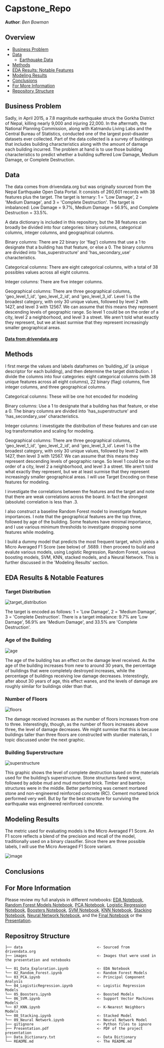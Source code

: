 # Capstone_Repo

 
**Author**: *Ben Bowman*
  
## Overview
- [Business Problem](#Business-Problem)
- [Data](#Data)
   - [Earthquake Data](./Data)
- [Methods](#Methods)
- [EDA Results: Notable Features](#EDA-Results-Notable-Features) 
- [Modeling Results](#Modeling-Results)
- [Conclusions](#Conclusions)
- [For More Information](#For-More-Information)
- [Repository Structure](#Repositroy-Structure)
  

## Business Problem

Sadly, in April 2015, a 7.8 magnitude earthquake struck the Gorkha District of Nepal, killing nearly 9,000 and injuring 22,000. In the aftermath, the National Planning Commission, along with Katmandu Living Labs and the Central Bureau of Statistics, conducted one of the largest post-disaster datasets ever collected.  Part of the data collected is a survey of buildings that includes building characteristics along with the amount of damage each building incurred.  The problem at hand is to use those building characteristics to predict whether a building suffered Low Damage, Medium Damage, or Complete Destruction.  
 
## Data

The data comes from drivendata.org but was originally sourced from the Nepal Earthquake Open Data Portal.  It consists of 260,601 records with 38 features plus the target.  The target is ternary: 1 = 'Low Damage', 2 = 'Medium Damage', and 3 = 'Complete Destruction'.  The target is imbalanced: Low Damage = 9.7%, Medium Damage = 56.9%, and Complete Destruction = 33.5%.  

A data dictionary is included in this repository, but the 38 features can broadly be divided into four categories:  binary columns, categorical columns, integer columns, and geographical columns.

Binary columns:  There are 22 binary (or 'flag') columns that use a 1 to designate that a building has that feature, or else a 0. The binary columns are divided into 'has_superstructure' and 'has_secondary_use' characteristics.

Categorical columns:  There are eight categorical columns, with a total of 38 possibles values across all eight columns.

Integer columns:  There are five integer columns.

Geographical columns:  There are three geographical columns, 'geo_level_1_id', 'geo_level_2_id', and 'geo_level_3_id'. Level 1 is the broadest category, with only 30 unique values, followed by level 2 with 1427, and level 3 with 12567. We can assume that this means they represent descending levels of geographic range. So level 1 could be on the order of a city, level 2 a neighborhood, and level 3 a street. We aren't told what exactly they represent, but we at least surmise that they represent increasingly smaller geographical areas.


 #### [Data from drivendata.org](https://www.drivendata.org/competitions/57/nepal-earthquake/data/)


   
## Methods

I first merge the values and labels dataframes on ‘building_id’ (a unique descriptor for each building), and then determine the target distribution.  I divide the columns into four categories:  eight categorical columns (with 38 unique features across all eight columns), 22 binary (flag) columns, five integer columns, and three geographical columns.  

Categorical columns:  These will be one hot encoded for modeling 

Binary columns:  Use a 1 to designate that a building has that feature, or else a 0. The binary columns are divided into 'has_superstructure' and 'has_secondary_use' characteristics.

Integer columns:  I investigate the distribution of these features and can use log transformation and scaling for modeling.
 
Geographical columns: There are three geographical columns, 'geo_level_1_id', 'geo_level_2_id', and 'geo_level_3_id'. Level 1 is the broadest category, with only 30 unique values, followed by level 2 with 1427, then level 3 with 12567. We can assume that this means they represent descending levels of geographic range. So level 1 could be on the order of a city, level 2 a neighborhood, and level 3 a street. We aren't told what exactly they represent, but we at least surmise that they represent increasingly smaller geographical areas.  I will use Target Encoding on these features for modeling. 

I investigate the correlations between the features and the target and note that there are weak correlations across the board.  In fact the strongest (absolute) correlation is less than .3.

I also construct a baseline Random Forest model to investigate feature importances.  I note that the geographical features are the top three, followed by age of the building.  Some features have minimal importance, and I use various minimum thresholds to investigate dropping some features while modeling.  

I build a dummy model that predicts the most frequent target, which yields a Micro Averaged F1 Score (see below) of .5689.  I then proceed to build and evalute various models, using Logistic Regression, Random Forest, various boosting models, SVM, KNN, stacked models, and a Neural Network.  This is further discussed in the 'Modeling Results' section.


    
## EDA Results & Notable Features


### Target Distribution

![target_distribution](https://user-images.githubusercontent.com/82840623/132359376-bd6ffc6b-fed4-4c69-9f5a-2b9dd1b934a8.png)

The target is encoded as follows: 1 = 'Low Damage', 2 = 'Medium Damage', 3 = 'Complete Destruction'.  There is a target imbalance: 9.7% are 'Low Damage', 56.9% are 'Medium Damage', and 33.5% are 'Complete Destruction'.  

### Age of the Building

![age](https://user-images.githubusercontent.com/82840623/132360170-4cdff715-8395-43f0-bc44-8a3f4c5930c7.png)

The age of the building has an effect on the damage level received.  As the age of the building increases from new to around 30 years, the percentage of buildings that were completely destroyed increases, while the percentage of buildings receiving low damage decreases.  Interestingly, after about 30 years of age, this effect wanes, and the levels of damage are roughly similar for buildings older than that.  
 
 ### Number of Floors

![floors](https://user-images.githubusercontent.com/82840623/132361726-25c5d4e0-ea90-462d-8e10-687ab3829f1f.png)

The damage received increases as the number of floors increases from one to three.  Interestingly, though, as the number of floors increases above three, the level of damage decreases.  We might surmise that this is because buildings taller than three floors are constructed with sturdier materials, I topic discussed under the next graphic.

### Building Superstructure

![superstructure](https://user-images.githubusercontent.com/82840623/132362821-ee2d18ba-c317-4a80-ba82-e3857dafc6d6.png)

This graphic shows the level of complete destruction based on the materials used for the building’s superstructure.  Stone structures fared worst, followed by adobe mud and mud mortared brick.  Timber and bamboo structures were in the middle.  Better performing was cement mortared stone and non-engineered reinforced concrete (RC).  Cement mortared brick performed very well.  But by far the best structure for surviving the earthquake was engineered reinforced concrete.  
 
## Modeling Results

The metric used for evaluating models is the Micro Averaged F1 Score.  An F1 score reflects a blend of the precision and recall of the model, traditionally used on a binary classifier.  Since there are three possible labels, I will use the Micro Averaged F1 Score variant.  
 
![image](https://user-images.githubusercontent.com/82840623/132690917-eef367e7-2cd5-4968-a1f5-ebfedd97be83.png)
 
 
## Conclusions


    
    
## For More Information
Please review my full analysis in different notebooks: [EDA Notebook](./01_Data_Exploration.ipynb), [Random Forest Models Notebook](./02_Random_Forest.ipynb), [PCA Notebook](./03_PCA.ipynb), [Logistic Regression Notebook](./04_LogisticRegression.ipynb), [Boosters Notebook](./05_Boosters.ipynb), [SVM Notebook](./06_SVM.ipynb), [KNN Notebook](./07_KNN.ipynb), [Stacking Notebook](./08_Stacking.ipynb), [Neural Network Notebook](./09_Neural_Network.ipynb), and the [Final Notebook](./) or the [Presentation](./Presentation.pdf).    
    
## Repositroy Structure
```
├── data                                  <- Sourced from drivendata.org
├── images                                <- Images that were used in the presentation and notebooks

└── 01_Data_Exploration.ipynb             <- EDA Notebook
└── 02_Random_Forest.ipynb                <- Random Forest Models
└── 03_PCA.ipynb                          <- Principal Component Analysis
└── 04_LogisticRegression.ipynb           <- Logistic Regression Models
└── 05_Boosters.ipynb                     <- Boosted Models
└── 06_SVM.ipynb                          <- Support Vector Machines Models
└── 07_KNN.ipynb                          <- K-Nearest Neighbors Models
└── 08_Stacking.ipynb                     <- Stacked Model
└── 09_Neural Network.ipynb               <- Neural Network Model
├── gitignore                             <- Python files to ignore 
├── Presentation.pdf                      <- PDF of the project presentation  
├── Data_Dictionary.txt                   <- Data Dictionary
└── README.md                             <- The README.md
```
